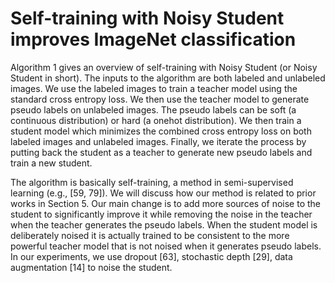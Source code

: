 # Self-training with Noisy Student improves ImageNet classification
Algorithm 1 gives an overview of self-training with
Noisy Student (or Noisy Student in short). The inputs to
the algorithm are both labeled and unlabeled images. We
use the labeled images to train a teacher model using the
standard cross entropy loss. We then use the teacher model
to generate pseudo labels on unlabeled images. The pseudo
labels can be soft (a continuous distribution) or hard (a onehot distribution). We then train a student model which minimizes the combined cross entropy loss on both labeled images and unlabeled images. Finally, we iterate the process
by putting back the student as a teacher to generate new
pseudo labels and train a new student.

The algorithm is basically self-training, a method in
semi-supervised learning (e.g., [59, 79]). We will discuss
how our method is related to prior works in Section 5. Our
main change is to add more sources of noise to the student
to significantly improve it while removing the noise in the
teacher when the teacher generates the pseudo labels.
When the student model is deliberately noised it is actually trained to be consistent to the more powerful teacher
model that is not noised when it generates pseudo labels. In
our experiments, we use dropout [63], stochastic depth [29],
data augmentation [14] to noise the student.
